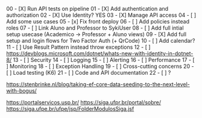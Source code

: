 00 - [X] Run API tests on pipeline
01 - [X] Add authentication and authorization
02 - [X] Use Identity? YES
03 - [X] Manage API access
04 - [ ] Add some use cases
05 - [x] Fix front deploy
06 - [ ] Add policies instead roles
07 - [ ] Link Aluno and Professor to SykiUser
08 - [ ] Add full intial setup usecase (Academico -> Professor + Aluno views)
09 - [X] Add full setup and login flows for Two Factor Auth (+ QrCode)
10 - [ ] Add calendar?
11 - [ ] Use Result Pattern instead throw exceptions
12 - [ ] https://devblogs.microsoft.com/dotnet/whats-new-with-identity-in-dotnet-8/
13 - [ ] Security
14 - [ ] Logging
15 - [ ] Alerting
16 - [ ] Performance
17 - [ ] Monitoring
18 - [ ] Exception Handling
19 - [ ] Cross-cutting concerns
20 - [ ] Load testing (K6)
21 - [ ] Code and API documentation
22 - [ ] ?

https://stenbrinke.nl/blog/taking-ef-core-data-seeding-to-the-next-level-with-bogus/

https://portalservicos.usp.br/
https://siga.ufpr.br/portal/sobre/
https://siga.ufpe.br/ufpe/jsp/FolderModulosSiga.jsf
